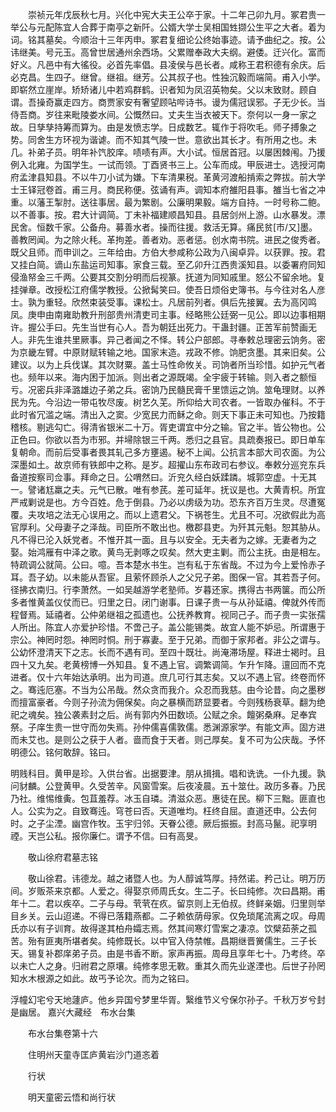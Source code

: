 <!-- { "loadSidebar": true } -->
　　崇祯元年戊辰秋七月。兴化中宪大夫王公卒于家。十二年己卯九月。冢君贵一举公与元配陈宜人合葬于南亭之新阡。公婿大学士吴相国甡撷公生平之大者。着为词。铭其墓矣。今顺治十三年丙申。冢君复细论公终始事迹。请予曲纪之。按。公讳继美。号元玉。高曾世居通州余西场。父累赠奉政大夫纲。避倭。迁兴化。富而好义。凡邑中有大徭役。必首先率倡。县凌侯与邑长者。咸称王君积德有余庆。后必克昌。生四子。继曾。继祖。继芳。公其叔子也。性独沉毅而端简。甫入小学。即崭然立崖岸。矫矫诸儿中若鸡群鹤。识者知为凤沼英物矣。父以末致财。顾自谓。吾操奇赢走四方。商贾家安有奢望顾呫哔诗书。谩为儒冠误邪。子无少长。当侍吾商。岁往来毗陵娄水间。公慨然曰。丈夫生当衣被天下。奈何以一身一家之故。日孳孳持筹而算为。由是发愤志学。日成数艺。辄作于将吹毛。师子搏象之势。同舍生方环视为谐谑。而不知其气陵一世。意欲出其长才。有所用之也。未几。补弟子员。明年补饩胶庠。啧啧有声。大小试。恒居首冠。以屡困棘闱。乃援例入北雍。为国学生。一试而领。丁酉贤书三上。公车而成。甲辰进士。选授河南府孟津县知县。不以牛刀小试为嫌。下车清果税。革黄河渡船掯索之弊拔。前大学士王铎冠卷首。甫三月。商民称便。弦诵有声。调知本府雒阳县事。雒当七省之冲重。以藩王掣肘。送往事居。最为繁剧。公廉明果毅。端方自持。一时号称二鲍。以不善事。按。君大计调简。丁未补福建顺昌知县。县居剑州上游。山水暴发。漂民舍。恒数千家。公备舟。募善水者。操而往援。救活无算。痛民贫[巿/又]墨。善教罔闻。为之除火秏。革拘差。善者劝。恶者惩。创水南书院。进民之俊秀者。既父且师。而申训之。三年给由。方伯大参咸称公政为八闽卓异。以获罪。按。君又挂白简。谪山东盐运司知事。家食三载。至乙卯升江西贵溪知县。以委署府同知侵渔帑金三千两。公要其交割分明而后视篆。抚道为同知戚里。怒公不留余地。复挂弹章。改授松江府儒学教授。公掀髯笑曰。使吾日烦俗史簿书。与今往对名人彦士。孰为重轻。欣然束装受事。课松士。凡居前列者。俱后先接翼。去为高冈鸣凤。庚申由南雍助教升刑部贵州清吏司主事。经略熊公廷弼一见公。即以边事相期许。握公手曰。先生当世有心人。吾为朝廷出死力。干蛊封疆。正苦军前赞画无人。非先生谁共里厥事。异己者闻之不怿。转公户部郎。寻奉敕总理密云饷务。密为京畿左臂。中原财赋转输之地。国家末造。戎政不修。饷肥贪墨。其来旧矣。公建议。以为上兵伐谋。其次财粟。盖士马性命攸关。司饷者所当珍惜。如护元气者也。频年以来。海内困于加派。则出者之源既竭。全宇疲于转输。则入者之额恒亏。况密兵非泽潞雄边子弟之兵。密饷乃民髓民膏千里馈运之饷。筮龟理财。以养民为先。今沿边一带屯牧尽废。树艺久芜。所仰给大司农者。一皆取办催科。不于此时省冗滥之端。清出入之窦。少宽民力而稣之命。则天下事正未可知也。乃按籍稽核。剔逃勾亡。得清省银米二十万。胥吏谓宜中分之输。官之半。皆公物也。公正色曰。你欲以吾为市邪。并埽除银三千两。悉归之县官。具疏奏报已。即日单车复朝命。而前后受事者畏其轧己多方壅遏。秘不上闻。公抗言本部大司农面。为公深墨如土。故京师有铁郎中之称。是岁。超擢山东布政司右参议。奉敕分巡兖东兵备道按察司佥事。拜命之日。公喟然曰。沂兖久经白妖蹂蹸。城郭空虚。十无其一。譬诸尪羸之夫。元气已散。唯有参芪。差可延年。抚议是也。大黄青枳。所宜严戒剿说是也。方今百姓。危于倒县。乃必以虏级为功。恐东齐百万生灵。尽遭冤覆。夫攻培之法无心误用之。而以上遗君父。下祸苍生。尤且不可。况欲假此为高官厚利。父母妻子之泽哉。司臣所不敢出也。檄郡县吏。为歼其元魁。恕其胁从。凡不得已沦入妖党者。不惟开其一面。且与以安全。无夫者为之嫁。无妻者为之娶。始鸿雁有中泽之歌。黄鸟无剥啄之叹矣。然大吏主剿。而公主抚。由是相左。特疏调公就简。公曰。噫。吾本楚水书生。岂有私于东省哉。不过为今上爱怜赤子耳。吾子幼。以未能从吾宦。且萦怀顾杀人之父兄子弟。图保一官。其若吾子何。径拂衣南归。行李萧然。一如吴越游学老塾师。岁暮还家。携得古书两箧。而公所多者惟黄盖仪仗而已。归里之日。闭门谢事。日课子贵一与从孙延禧。俾就外传而程督焉。延禧者。公仲弟继祖之孤遗也。公抚养教育。视同己子。而子贵一实张孺人所出。陈宜人亦爱护珍惜。不啻己子。盖公能锡类。故宜人能不妒忌。所谓惠于宗公。神罔时怨。神罔时恫。刑于寡妻。至于兄弟。而御于家邦者。非公之谓与。公幼怀澄清天下之志。长而不遇有司。至四十既壮。尚淹滞场屋。释进士褐时。且四十又九矣。老黄榜博一外知县。复不遇上官。调繁调简。乍升乍降。邅回而不克进者。仅十六年始达承明。出为司道。庶几可行其志矣。又以不遇上官。终卷而怀之。骞迍厄塞。不当为公吊哉。然众贪而我介。众忍而我慈。由今论昔。向之墨秽而擅富豪者。今则子孙流为佣保矣。向之暴横而跻显要者。今则残杨衰草。翻为绝祀之魂矣。独公袭素封之后。尚有郭内外田数顷。公赋之余。饘粥桑麻。足奉宾祭。子庠生贵一世守而勿失焉。孙仲儒喜儒敦儒。悉渊源家学。有能文声。固方进而未艾也。是则公之获于人者。啬而食于天者。则己厚矣。复不可为公庆哉。予怀明德公。铭何敢辞。铭曰。

明贱科目。黄甲是珍。入供台省。出据要津。朋从揖揖。唱和诜诜。一仆九援。孰问豺麟。公登黄甲。久受苦辛。风窗雪案。后夜凌晨。五十筮仕。政历多春。乃民乃社。维惕维夤。包苴羞荐。冰玉自璘。清滋众恶。惠徒在民。柳下三黜。匪直也人。公实为之。自致骞迍。穹苍曰否。天道唯均。枉终自屈。直道还申。公去何时。之子尘湮。幽宫作牧。玉宇归邻。天眷公德。厥后振振。封高马鬣。祀享明禋。天岂公私。报你廉仁。谓予不信。曰有高旻。

　　敬山徐府君墓志铭

　　敬山徐君。讳德龙。越之诸暨人也。为人醇诚笃厚。持然诺。矜己让。明万历间。岁贩茶来京都。人爱之。得娶京师周氏女。生二子。长曰纯修。次曰昌期。甫年十二。君以疾卒。二子与母。茕茕在疚。留京则上无伯叔。终鲜亲姻。归里则举目乡关。云山迢递。不得已落籍燕都。二子赖依荫母家。仅免琐尾流离之叹。母周氏亦以有子训育。故得遂其柏舟孀志焉。然其间寒灯雪案之凄凉。饮檗茹荼之孤苦。殆有匪夷所堪者矣。纯修既长。以中官入侍禁帷。昌期继晋黉儒生。三子长天。锡复补郡庠弟子员。由是书香不断。家声再振。周母且享年七十。乃考终。卒以未亡人之身。归祔君之原壤。纯修孝思无斁。重其久而先业遂湮也。后世子孙罔知水木根源之如此。故丐予论次。而为之铭曰。

浮幢幻宅兮天地蘧庐。他乡异国兮梦里华胥。繄维节义兮保尔孙子。千秋万岁兮封是幽居。
嘉兴大藏经　布水台集


　　布水台集卷第十六

　　住明州天童寺匡庐黄岩沙门道忞着

　　行状

　　明天童密云悟和尚行状

